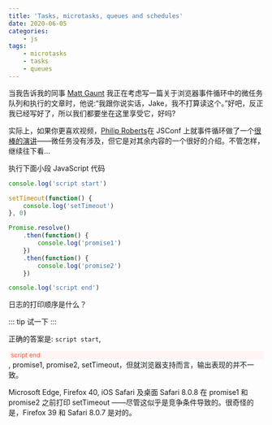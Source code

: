 ```yaml
---
title: 'Tasks, microtasks, queues and schedules'
date: 2020-06-05
categories:
    - js
tags:
    - microtasks
    - tasks
    - queues
---
```


当我告诉我的同事 [Matt Gaunt](https://twitter.com/gauntface) 我正在考虑写一篇关于浏览器事件循环中的微任务队列和执行的文章时，他说:“我跟你说实话，Jake，我不打算读这个。”好吧，反正我已经写好了，所以我们都要坐在这里享受它，好吗?

实际上，如果你更喜欢视频，[Philip Roberts](https://twitter.com/philip_roberts)在 JSConf 上就事件循环做了一个[很棒的演讲](https://www.youtube.com/watch?v=8aGhZQkoFbQ)——微任务没有涉及，但它是对其余内容的一个很好的介绍。不管怎样，继续往下看…

执行下面小段 JavaScript 代码

```js
console.log('script start')

setTimeout(function() {
    console.log('setTimeout')
}, 0)

Promise.resolve()
    .then(function() {
        console.log('promise1')
    })
    .then(function() {
        console.log('promise2')
    })

console.log('script end')
```

日志的打印顺序是什么？

::: tip
试一下
:::

正确的答案是: <code>script start</code>, <div style="background-color: #fff5f5;color: #ff502c;font-size: .87em;padding: .065em .4em;">script end</div>, promise1, promise2, setTimeout，但就浏览器支持而言，输出表现的并不一致。

Microsoft Edge, Firefox 40, iOS Safari 及桌面 Safari 8.0.8 在 promise1 和 promise2 之前打印 setTimeout ——尽管这似乎是竞争条件导致的。很奇怪的是，Firefox 39 和 Safari 8.0.7 是对的。
